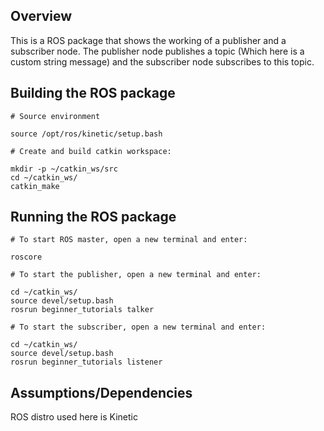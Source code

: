 ## Overview

This is a ROS package that shows the working of a publisher and a subscriber node. The publisher node publishes a topic (Which here is a custom string message) and the subscriber node subscribes to this topic.


## Building the ROS package
```
# Source environment 

source /opt/ros/kinetic/setup.bash

# Create and build catkin workspace:

mkdir -p ~/catkin_ws/src 
cd ~/catkin_ws/ 
catkin_make
```

## Running the ROS package
```
# To start ROS master, open a new terminal and enter:

roscore

# To start the publisher, open a new terminal and enter:

cd ~/catkin_ws/ 
source devel/setup.bash
rosrun beginner_tutorials talker

# To start the subscriber, open a new terminal and enter:

cd ~/catkin_ws/ 
source devel/setup.bash
rosrun beginner_tutorials listener 
```

## Assumptions/Dependencies

ROS distro used here is Kinetic

